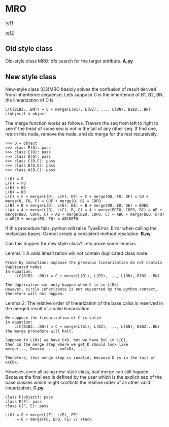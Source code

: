 # MRO

[ref1](https://stackoverflow.com/questions/54867/what-is-the-difference-between-old-style-and-new-style-classes-in-python)

[ref2](https://www.python.org/download/releases/2.3/mro/)

## Old style class

Old-style class MRO: dfs search for the target attribute. __A.py__

## New style class

New-style class (C3)MRO basicly solves the confusion of result derived from inheritence sequence. Lets suppose C is the inheritence of B1, B2, BN, the linearization of C is 

```
L(C(B1B2...BN)) = C + merge(L(B1), L(B2), ..., L(BN), B1B2...BN)
L(object) = object
```

The merge function works as follows. Travers the seq from left to right to see if the head of some seq is not in the tail of any other seq. If find one, return this node, remove the node, and do merge for the rest recursively.

```
>>> O = object
>>> class F(O): pass
>>> class E(O): pass
>>> class D(O): pass
>>> class C(D,F): pass
>>> class B(D,E): pass
>>> class A(B,C): pass

L(O) = O
L(F) = FO
L(E) = EO
L(D) = DO
L(C) = C + merge(L(D), L(F), DF) = C + merge(DO, FO, DF) = CD + merge(O, FO, F) = CDF + merge(O, O) = CDFO
L(B) = B + merge(L(D), L(E), DE) = B + merge(DO, EO, DE) = BDEO
L(A) = A + merge(L(B), L(C), B, C) = A + merge(BDEO, CDFO, BC) = AB + merge(DEO, CDFO, C) = AB + merge(DEO, CDFO, C) = ABC + merge(DEO, DFO) = ABCD + merge(EO, FO) = ABCDEFO
```

If this procedure fails, python will raise TypeError: Error when calling the metaclass bases. Cannot create a consistent method resolution. __B.py__

Can this happen for new style class? Lets prove some lemmas.

Lemma 1: A valid linearization will not contain duplicated class node. 
```
Prove by induction: suppose the previous linearization do not contain duplicated nodes
In equation:
    L(C(B1B2...BN)) = C + merge(L(B1), L(B2), ..., L(BN), B1B2...BN)

The duplication can only happen when C is in L(Bx)
However, circle inheritance is not supported by the python context, therefore will not happen.
```

Lemma 2: The relative order of linearization of the base calss is reserved in the merged result of a valid linearization.
```
We suppose the linearization of C is valid
In equation:
    L(C(B1B2...BN)) = C + merge(L(B1), L(B2), ..., L(BN), B1B2...BN)
the merge procedure will halt.

Suppose in L(Bx) we have CxD, but we have DxC in L(C), 
then in the merge step where we get D should look like
merge(..., Dxxxxx, ..., xxCxDx, ...)

Therefore, this merge step is invalid, because D is in the tail of xxCDx.
```

However, even all using new-style class, bad merge can still happen. Because the final seq is defined by the user which is the explicit seq of the base classes which might conflicts the relative order of all other valid linearization. __C.py__
```
class F(object): pass
class E(F): pass
class G(F, E): pass

L(G) = G + merge(L(F), L(E), FE)
     = G + merge(FO, EFO, FE) // stuck
```
